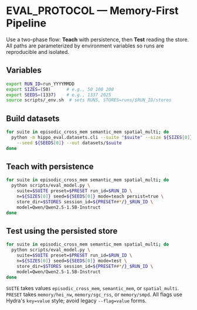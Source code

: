 # EVAL_PROTOCOL — Memory-First Pipeline

Use a two-phase flow: **Teach** with persistence, then **Test** reading the
store. All paths are parameterized by environment variables so runs are
reproducible and isolated.

## Variables
```bash
export RUN_ID=run_YYYYMMDD
export SIZES=(50)      # e.g., 50 100 200
export SEEDS=(1337)    # e.g., 1337 2025
source scripts/_env.sh  # sets RUNS, STORES=runs/$RUN_ID/stores
```

## Build datasets
```bash
for suite in episodic_cross_mem semantic_mem spatial_multi; do
  python -m hippo_eval.datasets.cli --suite "$suite" --size ${SIZES[0]} \
    --seed ${SEEDS[0]} --out datasets/$suite
done
```

## Teach with persistence
```bash
for suite in episodic_cross_mem semantic_mem spatial_multi; do
  python scripts/eval_model.py \
    suite=$SUITE preset=$PRESET run_id=$RUN_ID \
    n=${SIZES[0]} seed=${SEEDS[0]} mode=teach persist=true \
    store_dir=$STORES session_id=${PRESET##*/}_$RUN_ID \
    model=Qwen/Qwen2.5-1.5B-Instruct
done
```

## Test using the persisted store
```bash
for suite in episodic_cross_mem semantic_mem spatial_multi; do
  python scripts/eval_model.py \
    suite=$SUITE preset=$PRESET run_id=$RUN_ID \
    n=${SIZES[0]} seed=${SEEDS[0]} mode=test \
    store_dir=$STORES session_id=${PRESET##*/}_$RUN_ID \
    model=Qwen/Qwen2.5-1.5B-Instruct
done
```

`SUITE` takes values `episodic_cross_mem`, `semantic_mem`, or `spatial_multi`.
`PRESET` takes `memory/hei_nw`, `memory/sgc_rss`, or `memory/smpd`.
All flags use Hydra's `key=value` style; avoid legacy `--flag=value` forms.

